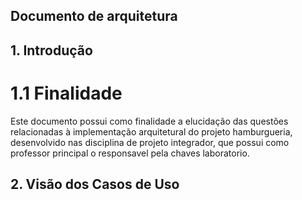 ## Documento de arquitetura
 

## 1. Introdução
# 1.1 Finalidade
Este documento possui como finalidade a elucidação das questões relacionadas à implementação arquitetural do projeto hamburgueria, desenvolvido nas disciplina de projeto integrador, que possui como professor principal o responsavel pela chaves laboratorio.



## 2. Visão dos Casos de Uso